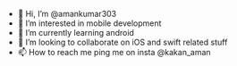 - 👋 Hi, I’m @amankumar303
- 👀 I’m interested in mobile development 
- 🌱 I’m currently learning android
- 💞️ I’m looking to collaborate on iOS and swift related stuff
- 📫 How to reach me ping me on insta @kakan_aman

<!---
amankumar303/amankumar303 is a ✨ special ✨ repository because its `README.md` (this file) appears on your GitHub profile.
You can click the Preview link to take a look at your changes.
--->
